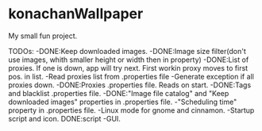 # konachanWallpaper
My small fun project.

TODOs:
-DONE:Keep downloaded images.
-DONE:Image size filter(don't use images, whith smaller height or width then in property)
-DONE:List of proxies. If one is down, app will try next. First workin proxy moves to first pos. in list. 
-Read proxies list from .properties file
-Generate exception if all proxies down.
-DONE:Proxies .properties file. Reads on start.
-DONE:Tags and blacklist .properties file.
-DONE:"Image file catalog" and "Keep downloaded images" properties in .properties file.
-"Scheduling time" property in .properties file.
-Linux mode for gnome and cinnamon.
-Startup script and icon. DONE:script
-GUI.
